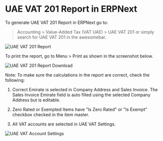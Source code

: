 # UAE VAT 201 Report in ERPNext

To generate UAE VAT 201 Report in ERPNext go to:
> Accounting > Value-Added Tax (VAT UAE) > UAE VAT 201
or simply search for UAE VAT 201 in the awesomebar.

<img class="screenshot" alt="UAE VAT 201 Report" src="{{docs_base_url}}/v13/assets/img/regional/uae/uae-vat-201-report.png">

To print the report, go to Menu > Print as shown in the screenshot below.

<img class="screenshot" alt="UAE VAT 201 Report Download" src="{{docs_base_url}}/v13/assets/img/regional/uae/uae-vat-201-download.png">

Note: To make sure the calculations in the report are correct, check the following:

1. Correct Emirate is selected in Company Address and Sales Invoice. The Sales Invoice Emirate field is auto filled using the selected Company Address but is editable.

2. Zero Rated or Exempted Items have "Is Zero Rated" or "Is Exempt" checkbox checked in the item master.

3. All VAT accounts are selected in UAE VAT Settings.

<img class="screenshot" alt="UAE VAT Account Settings" src="{{docs_base_url}}/v13/assets/img/regional/uae/uae-vat-account-settings.png">
